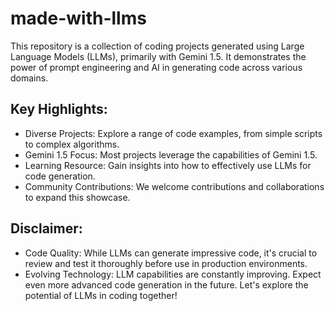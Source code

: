 # made-with-llms

This repository is a collection of coding projects generated using Large Language Models (LLMs), primarily with Gemini 1.5. It demonstrates the power of prompt engineering and AI in generating code across various domains.

## Key Highlights:
 * Diverse Projects: Explore a range of code examples, from simple scripts to complex algorithms.
 * Gemini 1.5 Focus: Most projects leverage the capabilities of Gemini 1.5.
 * Learning Resource: Gain insights into how to effectively use LLMs for code generation.
 * Community Contributions: We welcome contributions and collaborations to expand this showcase.

## Disclaimer:
 * Code Quality: While LLMs can generate impressive code, it's crucial to review and test it thoroughly before use in production environments.
 * Evolving Technology: LLM capabilities are constantly improving. Expect even more advanced code generation in the future.
Let's explore the potential of LLMs in coding together!
